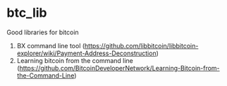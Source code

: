 # btc_lib
Good libraries for bitcoin

1. BX command line tool (https://github.com/libbitcoin/libbitcoin-explorer/wiki/Payment-Address-Deconstruction)
2. Learning bitcoin from the command line (https://github.com/BitcoinDeveloperNetwork/Learning-Bitcoin-from-the-Command-Line)
